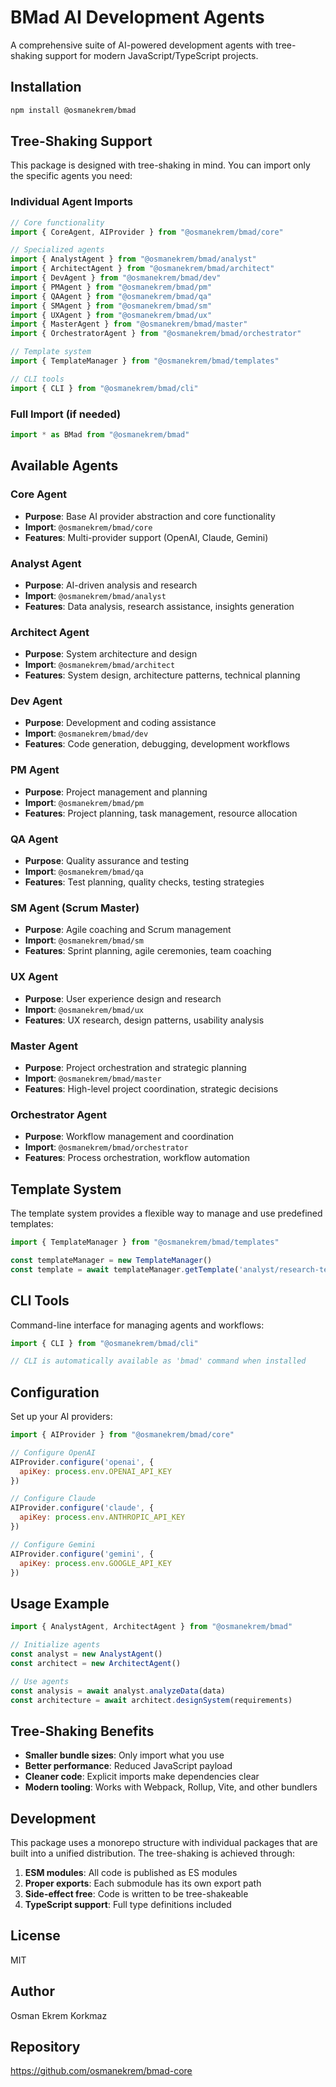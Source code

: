 # BMad AI Development Agents

A comprehensive suite of AI-powered development agents with tree-shaking support for modern JavaScript/TypeScript projects.

## Installation

```bash
npm install @osmanekrem/bmad
```

## Tree-Shaking Support

This package is designed with tree-shaking in mind. You can import only the specific agents you need:

### Individual Agent Imports

```javascript
// Core functionality
import { CoreAgent, AIProvider } from "@osmanekrem/bmad/core"

// Specialized agents
import { AnalystAgent } from "@osmanekrem/bmad/analyst"
import { ArchitectAgent } from "@osmanekrem/bmad/architect"
import { DevAgent } from "@osmanekrem/bmad/dev"
import { PMAgent } from "@osmanekrem/bmad/pm"
import { QAAgent } from "@osmanekrem/bmad/qa"
import { SMAgent } from "@osmanekrem/bmad/sm"
import { UXAgent } from "@osmanekrem/bmad/ux"
import { MasterAgent } from "@osmanekrem/bmad/master"
import { OrchestratorAgent } from "@osmanekrem/bmad/orchestrator"

// Template system
import { TemplateManager } from "@osmanekrem/bmad/templates"

// CLI tools
import { CLI } from "@osmanekrem/bmad/cli"
```

### Full Import (if needed)

```javascript
import * as BMad from "@osmanekrem/bmad"
```

## Available Agents

### Core Agent
- **Purpose**: Base AI provider abstraction and core functionality
- **Import**: `@osmanekrem/bmad/core`
- **Features**: Multi-provider support (OpenAI, Claude, Gemini)

### Analyst Agent
- **Purpose**: AI-driven analysis and research
- **Import**: `@osmanekrem/bmad/analyst`
- **Features**: Data analysis, research assistance, insights generation

### Architect Agent
- **Purpose**: System architecture and design
- **Import**: `@osmanekrem/bmad/architect`
- **Features**: System design, architecture patterns, technical planning

### Dev Agent
- **Purpose**: Development and coding assistance
- **Import**: `@osmanekrem/bmad/dev`
- **Features**: Code generation, debugging, development workflows

### PM Agent
- **Purpose**: Project management and planning
- **Import**: `@osmanekrem/bmad/pm`
- **Features**: Project planning, task management, resource allocation

### QA Agent
- **Purpose**: Quality assurance and testing
- **Import**: `@osmanekrem/bmad/qa`
- **Features**: Test planning, quality checks, testing strategies

### SM Agent (Scrum Master)
- **Purpose**: Agile coaching and Scrum management
- **Import**: `@osmanekrem/bmad/sm`
- **Features**: Sprint planning, agile ceremonies, team coaching

### UX Agent
- **Purpose**: User experience design and research
- **Import**: `@osmanekrem/bmad/ux`
- **Features**: UX research, design patterns, usability analysis

### Master Agent
- **Purpose**: Project orchestration and strategic planning
- **Import**: `@osmanekrem/bmad/master`
- **Features**: High-level project coordination, strategic decisions

### Orchestrator Agent
- **Purpose**: Workflow management and coordination
- **Import**: `@osmanekrem/bmad/orchestrator`
- **Features**: Process orchestration, workflow automation

## Template System

The template system provides a flexible way to manage and use predefined templates:

```javascript
import { TemplateManager } from "@osmanekrem/bmad/templates"

const templateManager = new TemplateManager()
const template = await templateManager.getTemplate('analyst/research-template')
```

## CLI Tools

Command-line interface for managing agents and workflows:

```javascript
import { CLI } from "@osmanekrem/bmad/cli"

// CLI is automatically available as 'bmad' command when installed
```

## Configuration

Set up your AI providers:

```javascript
import { AIProvider } from "@osmanekrem/bmad/core"

// Configure OpenAI
AIProvider.configure('openai', {
  apiKey: process.env.OPENAI_API_KEY
})

// Configure Claude
AIProvider.configure('claude', {
  apiKey: process.env.ANTHROPIC_API_KEY
})

// Configure Gemini
AIProvider.configure('gemini', {
  apiKey: process.env.GOOGLE_API_KEY
})
```

## Usage Example

```javascript
import { AnalystAgent, ArchitectAgent } from "@osmanekrem/bmad"

// Initialize agents
const analyst = new AnalystAgent()
const architect = new ArchitectAgent()

// Use agents
const analysis = await analyst.analyzeData(data)
const architecture = await architect.designSystem(requirements)
```

## Tree-Shaking Benefits

- **Smaller bundle sizes**: Only import what you use
- **Better performance**: Reduced JavaScript payload
- **Cleaner code**: Explicit imports make dependencies clear
- **Modern tooling**: Works with Webpack, Rollup, Vite, and other bundlers

## Development

This package uses a monorepo structure with individual packages that are built into a unified distribution. The tree-shaking is achieved through:

1. **ESM modules**: All code is published as ES modules
2. **Proper exports**: Each submodule has its own export path
3. **Side-effect free**: Code is written to be tree-shakeable
4. **TypeScript support**: Full type definitions included

## License

MIT

## Author

Osman Ekrem Korkmaz

## Repository

https://github.com/osmanekrem/bmad-core